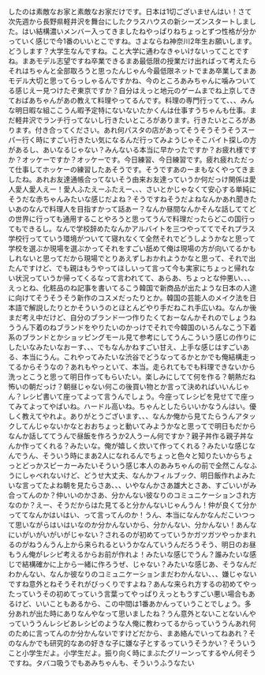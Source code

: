 したのは素敵なお家と素敵なお家だけです。日本は1切ございませんはい！さて次先週から長野県軽井沢を舞台にしたクラスハウスの新シーズンスタートしました。はい結構濃いメンバー入ってきましたねやっぱりねちょっとずつ性格が分かっていく感じで今1番のいいとこですね。さよならね神奈川2年生お願いします。どうします？大学生なんですね。こと大学に通わなきゃいけないってことですね。まあモデル志望ですね卒業できるまあ最低限の授業だけ出ればって考えたらそれはちゃんと全部取ろうと思ったんじゃん今最低限ネットでまあ卒業してまあモデル大切と思ってらっしゃるんですかね、今のところあみちゃんに噛みついてる感じえー見つけたぞ東京ですか？自分はえっと地元のゲームまでね上京してきておばあちゃんがあの教えて料理やってるんです。料理の専門行ってて、、、みんな明日暇な組ここうん暇予定特にないないたかくんは仕事すうちゃんも仕事。まだ軽井沢でランチ行ってないし行きたいところがあります。行きたいところがあります。付き合ってください。あれ何パスタの店があってそうそうそうそうスーパー行く時にすごい行きたい気になるんだ行ってみようじゃそこバイト探しの方があるし、あいなるじゃない？みんないる本当に早かったですか？お疲れ様ですか？オッケーですか？オッケーです。今日練習、今日練習です。疲れ疲れただって仕事してホッケーの練習したあそうです。そうですあのーまもなくやってきましたね。あれお友達通帳合ってないそう由来お友達っていうか何だっけ関係は愛人愛人愛人えー！愛人ふたえーふたえー、、、さいとかじゃなくて安心する単純にそうだな赤ちゃんみたいな感じだよね？そうですねそうだよねなんかあれ聞きたいあのなんで料理人を目指すかって話あー？なんか昼間なんかそんな話しててどの世界に行っても通用することやろうと思ってうんで料理だったらどこの国行ってもできるし。なんで学校辞めたなんかアルバイトを三つやっててでそれプラス学校行ってていう環境がついてて寝れなくて全然それでどうしようかなと思って学校を選ぶか現場を選ぶかってそれをすごい舐めて俺は現場の方が向いてるかもしれないと思ってだから現場でとりあえずしおかれようかなと思って、それで出たんですけど、でも親はもうやってほしいって言って今も実家にちょっと帰れない状況っていうか帰ってくるなって言われてて、あらあ、ちょっとな仲悪い、、、えっとね、化粧品のね記事を書いてるこう韓国で新商品が出たような日本の人達に向けてそうそうそう新作のコスメだったりとか。韓国の芸能人のメイク法を日本語で解説したりとかそういうのとほとんどやり手だねこれ手広いね。なんか後まだ考え中だけど、自分のブランド一つ作りたくておーなんかそれのでしょうねううん下着のねブランドをやりたいのかっけでそれで今韓国のいろんなこう下着系のブランドとかショッピングモール見て参考にしてうんこういう感じの作りにしたいなみたいなおーす、、、でもなんかねすごい甘え、上手な感じはすごいある、本当にうん。これやってみたいな渋谷でどうなってるかとかでも俺結構走ってるからそうなの？あれもやっといて、本当。走られてもでも料理できないから洗っとこうと思って明日作ってもらいたい。楽しみにしてて何を作る？朝熱だね怖いの朝だっけ？朝昼じゃない何この後買い物とか言って決めればいいんじゃん？レシピ書いて座ってよって言うんでしょう。今座ってレシピを見せてで座ってみてよってやばいね。ハードル高いね。ちゃんとしたらいいかなうんはい。優しく教えてやれよ。ありがとうございます、、、なんか俺から見てたらうんアタックしてんじゃないかなとおおちょっと動いてみようかなと思ってで明日もだからなんか話しててうんで昼飯を作ろうか2人うーん何ですか？親子丼作る親子丼なんか作ってくれる？みたいな。俺が嬉しく炊いて作ってくれる？みたいな感じなんでうん、そういう時にまあ2人になれるんでちょっと色々と知りたいからちょっとどっかスピーカーみたいそういう感じ本人のあみちゃんの前で全然こんなふうにしゃべれないけど、どうせ大丈夫、なんかフィルブック、明日飯作れよみたいな言ってたよね朝を見たらさあ、、、いやなんかさあ雄大とさあ、すごいいがみ合ってんのか？仲いいのかさあ、分かんない彼なりのコミュニケーションされ方なのか？えー、そうだからはた見てると分かんないじゃんうん！仲が良くて分かっててなんかはいはい、って言ってんのか！うん、本当になんかなんだこいつって思いながらはいはいなのか分かんないから、分かんない、分かんない！あんなにいがいがいがいがじゃない？されるのが初めてっていうかガツガツやっかまれるのがねうんうん上から来られるというかなんていうんだろうそう、明日のお昼もうん俺がレシピ考えるからお前が作れよ！みたいな感じでうん？誰みたいな感じで結構確かに上から一緒に作ろうぜ、じゃない？みたいな感じあ、そうなんだわかんない、なんか彼なりのコミュニケーションまだわかんない、、、嫌じゃないですね意外とねそうそれがびっくりですよね？あんな来られ方するの初めてやったっていうその初めてっていう言葉ってやっぱりえっともうすごい悪い場合もあるけど、いいこともあるから、この中間は1番あかんっていうことでしょう。多分あれが出た時にありなんやなって思いましたね？うん意外とないことないんやっていううんレシピあレシピのような人俺に教わってるからっていううんあれ何のために言ってんのか分かんないですけどだから、まあ絡んでいってねあれ？そのなんかでも研究的なあの好きな子に嫌な子とするっていうそうかい？そういうこと小学生だよ。小学生だよ。振り向く時にまぶたグリーンってするやん何そうですね。タバコ吸うでもあみちゃんも、そういうふうなたい


